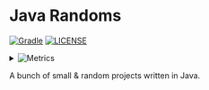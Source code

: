 # Java Randoms
[![Gradle](https://img.shields.io/github/actions/workflow/status/iahmadgad/randoms-java/gradle.yml?label=Gradle&logo=gradle)](https://github.com/iahmadgad/randoms-java/actions/workflows/gradle.yml)
[![LICENSE](https://img.shields.io/github/license/iahmadgad/randoms-java.svg)](https://github.com/iahmadgad/randoms-java/blob/main/LICENSE)
<details>
     <summary><picture><img src="https://img.shields.io/badge/randoms--java-metrics-blue" alt="Metrics"></picture></summary>
     <img src="https://raw.githubusercontent.com/iahmadgad/iahmadgad/refs/heads/metrics/randoms-java.metrics.svg" alt="Metrics">     
</details>

A bunch of small & random projects written in Java.
